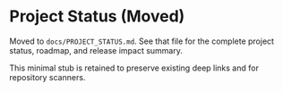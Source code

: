 # Project Status (Moved)

Moved to `docs/PROJECT_STATUS.md`. See that file for the complete project status, roadmap, and release impact summary.

This minimal stub is retained to preserve existing deep links and for repository scanners.
